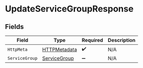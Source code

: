 # UpdateServiceGroupResponse


## Fields

| Field                                                   | Type                                                    | Required                                                | Description                                             |
| ------------------------------------------------------- | ------------------------------------------------------- | ------------------------------------------------------- | ------------------------------------------------------- |
| `HttpMeta`                                              | [HTTPMetadata](../../Models/Components/HTTPMetadata.md) | :heavy_check_mark:                                      | N/A                                                     |
| `ServiceGroup`                                          | [ServiceGroup](../../Models/Components/ServiceGroup.md) | :heavy_minus_sign:                                      | N/A                                                     |